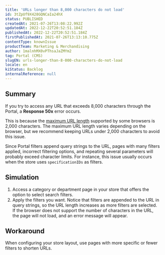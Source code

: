 ```yaml
---
title: 'URLs longer than 8,000 characters do not load'
id: 3tZpUf9X428GQNCaIa24hX
status: PUBLISHED
createdAt: 2021-07-26T13:08:22.992Z
updatedAt: 2022-12-22T20:52:51.184Z
publishedAt: 2022-12-22T20:52:51.184Z
firstPublishedAt: 2021-07-26T13:13:10.775Z
contentType: knownIssue
productTeam: Marketing & Merchandising
author: 1malnhMX0vPThsaJaZMYm2
tag: Portal (CMS)
slugEN: urls-longer-than-8-000-characters-do-not-load
locale: en
kiStatus: Backlog
internalReference: null
---
```


## Summary

If you try to access any URL that exceeds 8,000 characters through the Portal, a **Response 50x** error occurs.

This is because the [maximum URL length](http://net-informations.com/q/mis/len.html) supported by some browsers is 2,000 characters. The maximum URL length varies depending on the browser, but we recommend keeping URLs under 2,000 characters to avoid this issue.

Since Portal filters append query strings to the URL, pages with many filters applied, incorrect filtering options, and repeating several parameters will probably exceed character limits. For instance, this issue usually occurs when the store uses `specificationIDs` as filters.

## Simulation

1. Access a category or department page in your store that offers the option to select search filters.
2. Apply the filters you want. Notice that filters are appended to the URL in query strings, so the URL length increases as more filters are selected. If the browser does not support the number of characters in the URL, the page will not load, and an error message will appear.

## Workaround

When configuring your store layout, use pages with more specific or fewer filters to shorten URLs.

